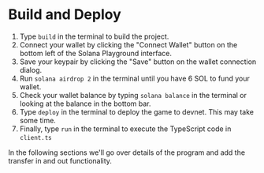 # Build and Deploy

1. Type `build` in the terminal to build the project.
2. Connect your wallet by clicking the "Connect Wallet" button on the bottom left of the Solana Playground interface.
3. Save your keypair by clicking the "Save" button on the wallet connection dialog.
4. Run `solana airdrop 2` in the terminal until you have 6 SOL to fund your wallet.
5. Check your wallet balance by typing `solana balance` in the terminal or looking at the balance in the bottom bar.
6. Type `deploy` in the terminal to deploy the game to devnet. This may take some time.
7. Finally, type `run` in the terminal to execute the TypeScript code in `client.ts`

In the following sections we'll go over details of the program and add the transfer in and out functionality.
